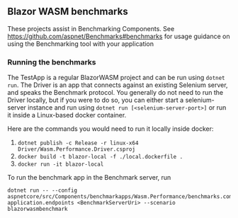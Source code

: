 ## Blazor WASM benchmarks

These projects assist in Benchmarking Components.
See https://github.com/aspnet/Benchmarks#benchmarks for usage guidance on using the Benchmarking tool with your application

### Running the benchmarks

The TestApp is a regular BlazorWASM project and can be run using `dotnet run`. The Driver is an app that connects against an existing Selenium server, and speaks the Benchmark protocol. You generally do not need to run the Driver locally, but if you were to do so, you can either start a selenium-server instance and run using `dotnet run [<selenium-server-port>]` or run it inside a Linux-based docker container.

Here are the commands you would need to run it locally inside docker:

1. `dotnet publish -c Release -r linux-x64 Driver/Wasm.Performance.Driver.csproj`
2. `docker build -t blazor-local -f ./local.dockerfile . `
3. `docker run -it blazor-local`

To run the benchmark app in the Benchmark server, run

```
dotnet run -- --config aspnetcore/src/Components/benchmarkapps/Wasm.Performance/benchmarks.compose.json application.endpoints <BenchmarkServerUri> --scenario blazorwasmbenchmark
```
